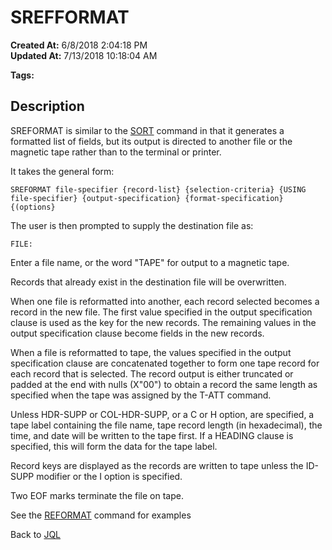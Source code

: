 # SREFFORMAT

**Created At:** 6/8/2018 2:04:18 PM  
**Updated At:** 7/13/2018 10:18:04 AM  

**Tags:**
<badge text='files' vertical='middle' />
<badge text='jql' vertical='middle' />

## Description

SREFORMAT is similar to the [SORT](321324-sort) command in that it generates a formatted list of fields, but its output is directed to another file or the magnetic tape rather than to the terminal or printer.

It takes the general form:

```
SREFORMAT file-specifier {record-list} {selection-criteria} {USING file-specifier} {output-specification} {format-specification} {(options}
```

The user is then prompted to supply the destination file as:

```
FILE:
```

Enter a file name, or the word "TAPE" for output to a magnetic tape.



Records that already exist in the destination file will be overwritten.

When one file is reformatted into another, each record selected becomes a record in the new file. The first value specified in the output specification clause is used as the key for the new records. The remaining values in the output specification clause become fields in the new records.

When a file is reformatted to tape, the values specified in the output specification clause are concatenated together to form one tape record for each record that is selected. The record output is either truncated or padded at the end with nulls (X"00") to obtain a record the same length as specified when the tape was assigned by the T-ATT command.

Unless HDR-SUPP or COL-HDR-SUPP, or a C or H option, are specified, a tape label containing the file name, tape record length (in hexadecimal), the time, and date will be written to the tape first. If a HEADING clause is specified, this will form the data for the tape label.

Record keys are displayed as the records are written to tape unless the ID-SUPP modifier or the I option is specified.

Two EOF marks terminate the file on tape.



See the [REFORMAT](321321-reformat) command for examples

Back to [JQL](jbase-query-language-jql-)
